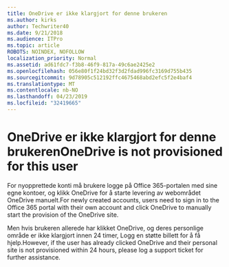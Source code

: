 ```yaml
---
title: OneDrive er ikke klargjort for denne brukeren
ms.author: kirks
author: Techwriter40
ms.date: 9/21/2018
ms.audience: ITPro
ms.topic: article
ROBOTS: NOINDEX, NOFOLLOW
localization_priority: Normal
ms.assetid: ad61fdc7-f3b8-46f9-817a-49c6ae2425e2
ms.openlocfilehash: 056e80f1f24bd32f3d2fdad996fc3169d755b435
ms.sourcegitcommit: 9d78905c512192ffc4675468abd2efc5f2e4baf4
ms.translationtype: MT
ms.contentlocale: nb-NO
ms.lasthandoff: 04/23/2019
ms.locfileid: "32419665"
---
```

# <a name="onedrive-is-not-provisioned-for-this-user"></a><span data-ttu-id="31e49-102">OneDrive er ikke klargjort for denne brukeren</span><span class="sxs-lookup"><span data-stu-id="31e49-102">OneDrive is not provisioned for this user</span></span>

<span data-ttu-id="31e49-103">For nyopprettede konti må brukere logge på Office 365-portalen med sine egne kontoer, og klikk OneDrive for å starte levering av webområdet OneDrive manuelt.</span><span class="sxs-lookup"><span data-stu-id="31e49-103">For newly created accounts, users need to sign in to the Office 365 portal with their own account and click OneDrive to manually start the provision of the OneDrive site.</span></span>
  
<span data-ttu-id="31e49-104">Men hvis brukeren allerede har klikket OneDrive, og deres personlige område er ikke klargjort innen 24 timer, Logg en støtte billett for å få hjelp.</span><span class="sxs-lookup"><span data-stu-id="31e49-104">However, if the user has already clicked OneDrive and their personal site is not provisioned within 24 hours, please log a support ticket for further assistance.</span></span>
  


